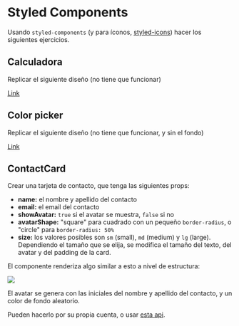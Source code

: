 # Styled Components

Usando `styled-components` (y para íconos, [styled-icons](https://styled-icons.js.org/)) hacer los siguientes ejercicios.

## Calculadora

Replicar el siguiente diseño (no tiene que funcionar)

[Link](https://codepen.io/mjijackson/full/xOzyGX)

## Color picker

Replicar el siguiente diseño (no tiene que funcionar, y sin el fondo)

[Link](https://cdn.dribbble.com/users/42663/screenshots/6543384/artboard_copy_20_4x.png?compress=1&resize=1200x900)

## ContactCard

Crear una tarjeta de contacto, que tenga las siguientes props:

- **name:** el nombre y apellido del contacto
- **email:** el email del contacto
- **showAvatar:** `true` si el avatar se muestra, `false` si no
- **avatarShape:** "square" para cuadrado con un pequeño `border-radius`, o "circle" para `border-radius: 50%`
- **size:** los valores posibles son `sm` (small), `md` (medium) y `lg` (large). Dependiendo el tamaño que se elija, se modifica el tamaño del texto, del avatar y del padding de la card.

El componente renderiza algo similar a esto a nivel de estructura:

![](https://i.imgur.com/7G13YlN.png)

El avatar se genera con las iniciales del nombre y apellido del contacto, y un color de fondo aleatorio.

Pueden hacerlo por su propia cuenta, o usar [esta api](https://ui-avatars.com/).
